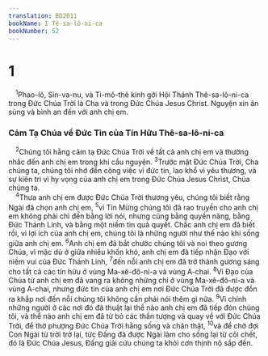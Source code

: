 ```yaml
---
translation: BD2011
bookName: I Tê-sa-lô-ni-ca 
bookNumber: 52
---
```


<div class="title"><h1>1</h1></div>
<span class="verse 1te_1_1"> <sup>1</sup>Phao-lô, Sin-va-nu, và Ti-mô-thê kính gởi Hội Thánh Thê-sa-lô-ni-ca trong Ðức Chúa Trời là Cha và trong Ðức Chúa Jesus Christ. Nguyện xin ân sủng và bình an đến với anh chị em.<br/></span>
<div class="title"><h3>Cảm Tạ Chúa về Ðức Tin của Tín Hữu Thê-sa-lô-ni-ca</h3></div>
<span class="verse 1te_1_2"> <sup>2</sup>Chúng tôi hằng cảm tạ Ðức Chúa Trời về tất cả anh chị em và thường nhắc đến anh chị em trong khi cầu nguyện. </span>
<span class="verse 1te_1_3"><sup>3</sup>Trước mặt Ðức Chúa Trời, Cha chúng ta, chúng tôi nhớ đến công việc vì đức tin, lao khổ vì yêu thương, và sự kiên trì vì hy vọng của anh chị em trong Ðức Chúa Jesus Christ, Chúa chúng ta.<br/></span>
<span class="verse 1te_1_4"> <sup>4</sup>Thưa anh chị em được Ðức Chúa Trời thương yêu, chúng tôi biết rằng Ngài đã chọn anh chị em, </span>
<span class="verse 1te_1_5"><sup>5</sup>vì Tin Mừng chúng tôi đã rao truyền cho anh chị em không phải chỉ đến bằng lời nói, nhưng cũng bằng quyền năng, bằng Ðức Thánh Linh, và bằng một niềm tin quả quyết. Chắc anh chị em đã biết rồi, vì lợi ích của anh chị em, chúng tôi là những người như thế nào khi sống giữa anh chị em. </span>
<span class="verse 1te_1_6"><sup>6</sup>Anh chị em đã bắt chước chúng tôi và noi theo gương Chúa, vì mặc dù ở giữa nhiều khốn khó, anh chị em đã tiếp nhận Ðạo với niềm vui của Ðức Thánh Linh, </span>
<span class="verse 1te_1_7"><sup>7</sup>đến nỗi anh chị em đã trở thành gương sáng cho tất cả các tín hữu ở vùng Ma-xê-đô-ni-a và vùng A-chai. </span>
<span class="verse 1te_1_8"><sup>8</sup>Vì Ðạo của Chúa từ anh chị em đã vang ra không những chỉ ở vùng Ma-xê-đô-ni-a và vùng A-chai, nhưng đức tin của anh chị em nơi Ðức Chúa Trời đã được đồn ra khắp nơi đến nỗi chúng tôi không cần phải nói thêm gì nữa. </span>
<span class="verse 1te_1_9"><sup>9</sup>Vì chính những người ở các nơi đó đã thuật lại thể nào anh chị em đã tiếp đón chúng tôi, và thể nào anh chị em đã từ bỏ các thần tượng và quay về với Ðức Chúa Trời, để thờ phượng Ðức Chúa Trời hằng sống và chân thật, </span>
<span class="verse 1te_1_10"><sup>10</sup>và để chờ đợi Con Ngài từ trời trở lại, tức Ðấng đã được Ngài làm cho sống lại từ cõi chết, đó là Ðức Chúa Jesus, Ðấng giải cứu chúng ta khỏi cơn thịnh nộ sắp đến.<br/></span>
